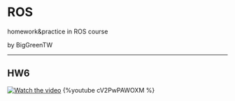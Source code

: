 # ROS
homework&amp;practice in ROS course

by BigGreenTW

---
## HW6
[![Watch the video](https://img.youtube.com/vi/cV2PwPAWOXM/maxresdefault.jpg)](https://youtu.be/cV2PwPAWOXM)
{%youtube cV2PwPAWOXM %}
